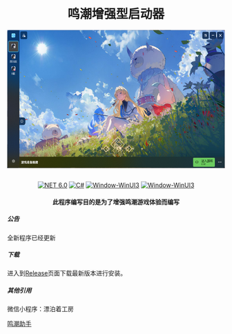 <div align="center">
   <h1>鸣潮增强型启动器</h1>
   <img align="center" height="400" src="img/main.png" alt="Main" style="zoom:80%;" data-align="center">
   <br/>
   <br/>

   [![NET 6.0](https://img.shields.io/badge/dotnet-8.0-purple.svg?style=flat-square&color=512bd4)](https://learn.microsoft.com/zh-cn/dotnet/core/whats-new/dotnet-7)
   [![C#](https://img.shields.io/badge/CSharp-14.0-purple.svg?style=flat-square&color=512bd4)](https://learn.microsoft.com/zh-cn/dotnet/csharp/)
   [![Window-WinUI3](https://img.shields.io/badge/WindowsAppSDK-v1.6-blue)](https://learn.microsoft.com/en-us/windows/apps/windows-app-sdk/)
   [![Window-WinUI3](https://img.shields.io/badge/AOT-purple)](https://learn.microsoft.com/zh-cn/dotnet/core/deploying/native-aot/interop/)

</div>

<div align="center">

<h4> 此程序编写目的是为了增强鸣潮游戏体验而编写 </h4>

</div>

##### 公告

全新程序已经更新

##### 下载

进入到<a href="https://github.com/BlameTwo/WutheringWavesTool/releases">Release</a>页面下载最新版本进行安装。

##### 其他引用

微信小程序：漂泊着工房

[鸣潮助手](https://mc.appfeng.com/)
